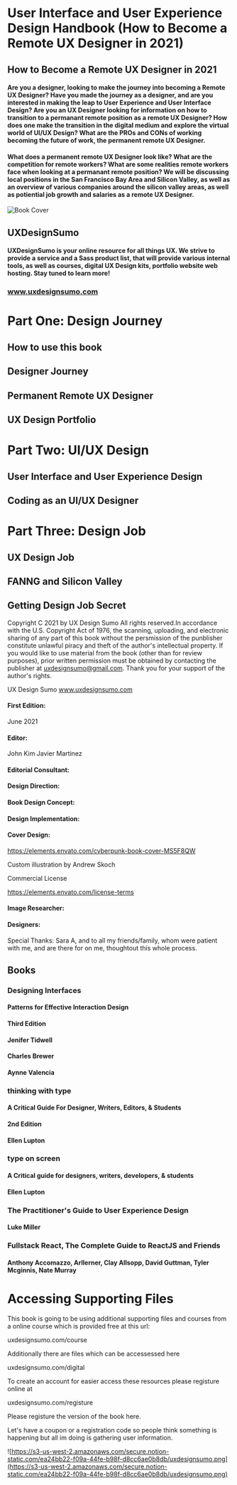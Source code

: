 # User Interface and User Experience Design Handbook (How to Become a Remote UX Designer in 2021)

## How to Become a Remote UX Designer in 2021
#### Are you a designer, looking to make the journey into becoming a Remote UX Designer? Have you made the journey as a designer, and are you interested in making the leap to User Experience and User Interface Design? Are you an UX Designer looking for information on how to transition to a permanant remote position as a remote UX Designer? How does one make the transition in the digital medium and explore the virtual world of UI/UX Design? What are the PROs and CONs of working becoming the future of work, the permanent remote UX Designer.

#### What does a permanent remote UX Designer look like? What are the competition for remote workers? What are some realities remote workers face when looking at a permanant remote position? We will be discussing local positions in the San Francisco Bay Area and Silicon Valley, as well as an overview of various companies around the silicon valley areas, as well as potiential job growth and salaries as a remote UX Designer. 

![Book Cover](files/img/book_cover.png)

## UXDesignSumo
#### UXDesignSumo is your online resource for all things UX. We strive to provide a service and a Sass product list, that will provide various internal tools, as well as courses, digital UX Design kits, portfolio website web hosting. Stay tuned to learn more!
### www.uxdesignsumo.com

# Part One: Design Journey
## How to use this book
## Designer Journey
## Permanent Remote UX Designer
## UX Design Portfolio
# Part Two: UI/UX Design
## User Interface and User Experience Design
## Coding as an UI/UX Designer
# Part Three: Design Job
## UX Design Job
## FANNG and Silicon Valley
## Getting Design Job Secret

Copyright C 2021 by UX Design Sumo
All rights reserved.In accordance with the U.S. Copyright Act of 1976, the scanning, uploading, and electronic sharing of any part of this book without the persmission of the punblisher constitute unlawful piracy and theft of the author's intellectual property. If you would like to use material from the book (other than for review purposes), prior written permission must be obtained by contacting the publisher at uxdesignsumo@gmail.com. Thank you for your support of the author's rights.

UX Design Sumo
www.uxdesignsumo.com

#### First Edition: 
June 2021

#### Editor:
John Kim
Javier Martinez

#### Editorial Consultant:

#### Design Direction:

#### Book Design Concept:

#### Design Implementation:

#### Cover Design:

https://elements.envato.com/cyberpunk-book-cover-MS5F8QW

Custom illustration by Andrew Skoch

Commercial License

https://elements.envato.com/license-terms

#### Image Researcher:

#### Designers:

Special Thanks: Sara A, and to all my friends/family, whom were patient with me, and are there for on me, thoughtout this whole process.

## Books

### Designing Interfaces
#### Patterns for Effective Interaction Design
#### Third Edition 
#### Jenifer Tidwell
#### Charles Brewer
#### Aynne Valencia

### thinking with type
#### A Critical Guide For Designer, Writers, Editors, & Students
#### 2nd Edition
#### Ellen Lupton

### type on screen
#### A Critical guide for designers, writers, developers, & students
#### Ellen Lupton

### The Practitioner's Guide to User Experience Design
#### Luke Miller

### Fullstack React, The Complete Guide to ReactJS and Friends
#### Anthony Accomazzo, Arllerner, Clay Allsopp, David Guttman, Tyler Mcginnis, Nate Murray

# Accessing Supporting Files

This book is going to be using additional supporting files and courses from a online course which is provided free at this url:

uxdesignsumo.com/course

Additionally there are files which can be accessessed here

uxdesignsumo.com/digital

To create an account for easier access these resources please registure online at 

uxdesignsumo.com/registure

Please registure the version of the book here.

Let's have a coupon or a registration code so people think something is happening but all im doing is gathering user information.

![https://s3-us-west-2.amazonaws.com/secure.notion-static.com/ea24bb22-f09a-44fe-b98f-d8cc6ae0b8db/uxdesignsumo.png](https://s3-us-west-2.amazonaws.com/secure.notion-static.com/ea24bb22-f09a-44fe-b98f-d8cc6ae0b8db/uxdesignsumo.png)
